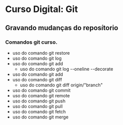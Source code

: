 # Curso Digital: Git

## Gravando mudanças do reposítorio

### Comandos git curso.
*   uso do comando git restore
*   uso do comando git log
*   uso do comando git add
    * uso do comando git log --oneline --decorate
*   uso do comando git add
*   uso do comando git diff
    *   uso do comando git diff origin/"branch"
*   uso do comando git commit
*   uso do comando git remote
*   uso do comando git push
*   uso do comando git pull
*   uso do comando git fetch
*   uso do comando git merge
